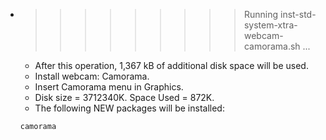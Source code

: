 * >>>>>>>>> Running inst-std-system-xtra-webcam-camorama.sh ...
  * After this operation, 1,367 kB of additional disk space will be used.
  * Install webcam: Camorama.
  * Insert Camorama menu in Graphics.
  * Disk size = 3712340K. Space Used = 872K.
  * The following NEW packages will be installed:
  ```bash
  camorama
  ```
